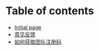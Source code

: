 # Table of contents

* [Initial page](README.md)
* [意见反馈](yi-jian-fan.md)
* [如何获取团队注册码](teamcode.md)

